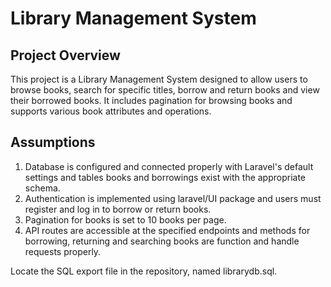 # Library Management System
## Project Overview
This project is a Library Management System designed to allow users to browse books, search for specific titles, borrow and return books and view their borrowed books. It includes pagination for browsing books and supports various book attributes and operations.

## Assumptions
1. Database is configured and connected properly with Laravel's default settings and tables books and borrowings exist with the appropriate schema.
2. Authentication is implemented using laravel/UI package and users must register and log in to borrow or return books.
3. Pagination for books is set to 10 books per page.
4. API routes are accessible at the specified endpoints and methods for borrowing, returning and searching books are function and handle requests properly.

Locate the SQL export file in the repository, named librarydb.sql.
